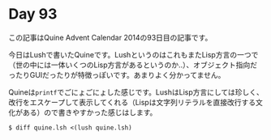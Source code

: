 # Day 93

この記事はQuine Advent Calendar 2014の93日目の記事です。

今日はLushで書いたQuineです。LushというのはこれもまたLisp方言の一つで（世の中には一体いくつのLisp方言があるというのか‥）、オブジェクト指向だったりGUIだったりが特徴っぽいです。あまりよく分かってません。

Quineは`printf`でごにょごにょした感じです。LushはLisp方言にしては珍しく、改行をエスケープして表示してくれる（Lispは文字列リテラルを直接改行する文化がある）ので書きやすかった感じはします。

```console
$ diff quine.lsh <(lush quine.lsh)
```
